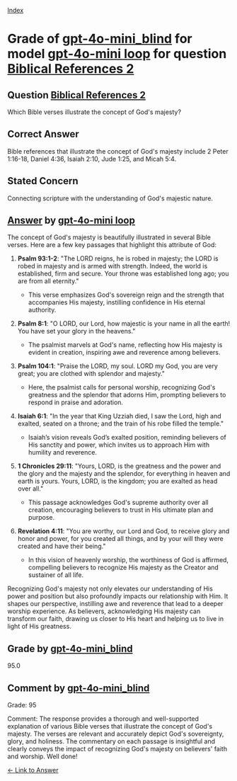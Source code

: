 
[Index](../../../../index.md)
# Grade of [gpt-4o-mini_blind](../../../grading_models/gpt-4o-mini_blind.md) for model [gpt-4o-mini loop](../../../answering_models/gpt-4o-mini_loop.md) for question [Biblical References 2](../../../questions/Biblical_References_2.md)

## Question [Biblical References 2](../../../questions/Biblical_References_2.md)
Which Bible verses illustrate the concept of God's majesty?

## Correct Answer
Bible references that illustrate the concept of God's majesty include 2 Peter 1:16-18, Daniel 4:36, Isaiah 2:10, Jude 1:25, and Micah 5:4.

## Stated Concern
Connecting scripture with the understanding of God's majestic nature.

## [Answer](../Biblical_References_2.md) by [gpt-4o-mini loop](../../../answering_models/gpt-4o-mini_loop.md)
The concept of God's majesty is beautifully illustrated in several Bible verses. Here are a few key passages that highlight this attribute of God:

1. **Psalm 93:1-2**: "The LORD reigns, he is robed in majesty; the LORD is robed in majesty and is armed with strength. Indeed, the world is established, firm and secure. Your throne was established long ago; you are from all eternity."  
   - This verse emphasizes God's sovereign reign and the strength that accompanies His majesty, instilling confidence in His eternal authority.

2. **Psalm 8:1**: "O LORD, our Lord, how majestic is your name in all the earth! You have set your glory in the heavens."  
   - The psalmist marvels at God's name, reflecting how His majesty is evident in creation, inspiring awe and reverence among believers.

3. **Psalm 104:1**: "Praise the LORD, my soul. LORD my God, you are very great; you are clothed with splendor and majesty."  
   - Here, the psalmist calls for personal worship, recognizing God's greatness and the splendor that adorns Him, prompting believers to respond in praise and adoration.

4. **Isaiah 6:1**: "In the year that King Uzziah died, I saw the Lord, high and exalted, seated on a throne; and the train of his robe filled the temple."  
   - Isaiah’s vision reveals God’s exalted position, reminding believers of His sanctity and power, which invites us to approach Him with humility and reverence.

5. **1 Chronicles 29:11**: "Yours, LORD, is the greatness and the power and the glory and the majesty and the splendor, for everything in heaven and earth is yours. Yours, LORD, is the kingdom; you are exalted as head over all."  
   - This passage acknowledges God's supreme authority over all creation, encouraging believers to trust in His ultimate plan and purpose.

6. **Revelation 4:11**: "You are worthy, our Lord and God, to receive glory and honor and power, for you created all things, and by your will they were created and have their being."  
   - In this vision of heavenly worship, the worthiness of God is affirmed, compelling believers to recognize His majesty as the Creator and sustainer of all life.

Recognizing God's majesty not only elevates our understanding of His power and position but also profoundly impacts our relationship with Him. It shapes our perspective, instilling awe and reverence that lead to a deeper worship experience. As believers, acknowledging His majesty can transform our faith, drawing us closer to His heart and helping us to live in light of His greatness.

## Grade by [gpt-4o-mini_blind](../../../grading_models/gpt-4o-mini_blind.md)
95.0

## Comment by [gpt-4o-mini_blind](../../../grading_models/gpt-4o-mini_blind.md)
Grade: 95

Comment: The response provides a thorough and well-supported explanation of various Bible verses that illustrate the concept of God's majesty. The verses are relevant and accurately depict God's sovereignty, glory, and holiness. The commentary on each passage is insightful and clearly conveys the impact of recognizing God's majesty on believers' faith and worship. Well done!

[&lt;- Link to Answer](../Biblical_References_2.md)
